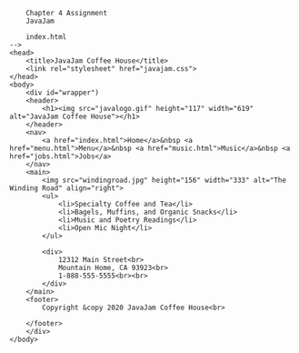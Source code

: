 <!DOCTYPE html>
<html>
		
		Chapter 4 Assignment
		JavaJam
		
		index.html
	-->
	<head>
		<title>JavaJam Coffee House</title>
		<link rel="stylesheet" href="javajam.css">
	</head>
	<body>
		<div id="wrapper")
		<header>
			<h1><img src="javalogo.gif" height="117" width="619" alt="JavaJam Coffee House"></h1>
		</header>
		<nav>
			<a href="index.html">Home</a>&nbsp <a href="menu.html">Menu</a>&nbsp <a href="music.html">Music</a>&nbsp <a href="jobs.html">Jobs</a>
		</nav>
		<main>
			<img src="windingroad.jpg" height="156" width="333" alt="The Winding Road" align="right">
			<ul>
				<li>Specialty Coffee and Tea</li>
				<li>Bagels, Muffins, and Organic Snacks</li>
				<li>Music and Poetry Readings</li>
				<li>Open Mic Night</li>
			</ul>

			<div>
				12312 Main Street<br>
				Mountain Home, CA 93923<br>
				1-888-555-5555<br><br>
			</div>
		</main>
		<footer>
			Copyright &copy 2020 JavaJam Coffee House<br>
							
		</footer>
		</div>
	</body>
</html>
